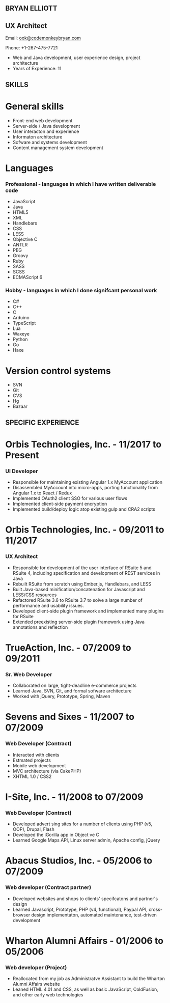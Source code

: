 BRYAN ELLIOTT
-------------

## UX Architect

Email: ook@codemonkeybryan.com

Phone: +1-267-475-7721

* Web and Java development, user experience design, project architecture
* Years of Experience: 11

SKILLS
------

General skills
==============

* Front-end web development
* Server-side / Java development
* User interacton and experience
* Informaton architecture
* Sofware and systems development
* Content management system development

Languages
=========

### Professional - languages in which I have written deliverable code

* JavaScript
* Java
* HTML5
* XML
* Handlebars
* CSS
* LESS
* Objective C
* ANTLR
* PEG
* Groovy
* Ruby
* SASS
* SCSS
* ECMAScript 6

### Hobby - languages in which I done signifcant personal work

* C#
* C++
* C
* Arduino
* TypeScript
* Lua
* Waxeye
* Python
* Go
* Haxe

Version control systems
=======================

* SVN
* Git
* CVS
* Hg
* Bazaar

SPECIFIC EXPERIENCE
-------------------


Orbis Technologies, Inc. - 11/2017 to Present
=============================================

### UI Developer

* Responsible for maintaining existing Angular 1.x MyAccount application
* Disassembled MyAccount into micro-apps, porting functionality from 
    Angular 1.x to React / Redux
* Implemented OAuth2 client SSO for various user flows
* Implemented client-side payment encryption
* Implemented build/deploy logic atop existing gulp and CRA2 scripts

Orbis Technologies, Inc. - 09/2011 to 11/2017
=============================================

### UX Architect

* Responsible for development of the user interface of RSuite 5 and RSuite 4,
    including specification and development of REST services in Java
* Rebuilt RSuite from scratch using Ember.js, Handlebars, and LESS
* Built Java-based minification/concatenation for Javascript and LESS/CSS resources
* Refactored RSuite 3.6 to RSuite 3.7 to solve a large number of performance and usability issues.
* Developed client-side plugin framework and implemented many plugins for RSuite
* Extended preexisting server-side plugin framework using Java annotations and reflection

TrueAction, Inc. - 07/2009 to 09/2011
=====================================

### Sr. Web Developer

* Collaborated on large, tight-deadline e-commerce projects
* Learned Java, SVN, Git, and formal sofware architecture
* Worked with jQuery, Prototype, Spring, Maven

Sevens and Sixes - 11/2007 to 07/2009
=====================================

### Web Developer (Contract)

* Interacted with clients
* Estmated projects
* Mobile web development
* MVC architecture (via CakePHP)
* XHTML 1.0 / CSS2 

I-Site, Inc. - 11/2008 to 07/2009
=================================

### Web Developer (Contract)

* Developed advert sing sites for a number of clients using PHP (v5, OOP), Drupal, Flash
* Developed the iGorilla app in Object ve C
* Learned Google Maps API, Linux server admin, Apache config, jQuery 

Abacus Studios, Inc. - 05/2006 to 07/2009
=========================================

### Web developer (Contract partner)

* Developed websites and shops to clients' specifcatons and partner's design
* Learned Javascript, Prototype, PHP (v4, functional), Paypal API, 
  cross-browser design implementaton, automated maintenance, test-driven 
  development

Wharton Alumni Affairs - 01/2006 to 05/2006
===========================================

### Web developer (Project)

* Reallocated from my job as Administratve Assistant to build the Wharton Alumni Affairs website
* Leaned HTML 4.01 and CSS, as well as basic JavaScript, ColdFusion, and other early web technologies
